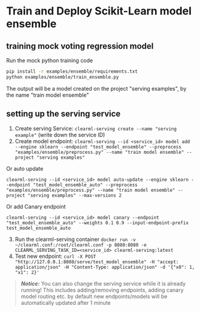 # Train and Deploy Scikit-Learn model ensemble

## training mock voting regression model

Run the mock python training code
```bash
pip install -r examples/ensemble/requirements.txt 
python examples/ensemble/train_ensemble.py
```

The output will be a model created on the project "serving examples", by the name "train model ensemble"

## setting up the serving service

1. Create serving Service: `clearml-serving create --name "serving example"` (write down the service ID)
2. Create model endpoint: 
`clearml-serving --id <service_id> model add --engine sklearn --endpoint "test_model_ensemble" --preprocess "examples/ensemble/preprocess.py" --name "train model ensemble" --project "serving examples"`

Or auto update 

`clearml-serving --id <service_id> model auto-update --engine sklearn --endpoint "test_model_ensemble_auto" --preprocess "examples/ensemble/preprocess.py" --name "train model ensemble" --project "serving examples" --max-versions 2`

Or add Canary endpoint

`clearml-serving --id <service_id> model canary --endpoint "test_model_ensemble_auto" --weights 0.1 0.9 --input-endpoint-prefix test_model_ensemble_auto`

3. Run the clearml-serving container `docker run -v ~/clearml.conf:/root/clearml.conf -p 8080:8080 -e CLEARML_SERVING_TASK_ID=<service_id> clearml-serving:latest`
4. Test new endpoint: `curl -X POST "http://127.0.0.1:8080/serve/test_model_ensemble" -H "accept: application/json" -H "Content-Type: application/json" -d '{"x0": 1, "x1": 2}'`

> **_Notice:_**  You can also change the serving service while it is already running!
This includes adding/removing endpoints, adding canary model routing etc.
by default new endpoints/models will be automatically updated after 1 minute
